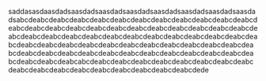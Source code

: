 saddasasdaasdadsaasdadsaasdadsaasdadsaasdadsaasdadsaasdadsaasdadsabcdeabcdeabcdeabcdeabcdeabcdeabcdeabcdeabcdeabcdeabcdeabcdeabcdeabcdeabcdeabcdeabcdeabcdeabcdeabcdeabcdeabcdeabcdeabcdeabcdeabcdeabcdeabcdeabcdeabcdeabcdeabcdeabcdeabcdeabcdeabcdeabcdeabcdeabcdeabcdeabcdeabcdeabcdeabcdeabcdeabcdeabcdeabcdeabcdeabcdeabcdeabcdeabcdeabcdeabcdeabcdeabcdeabcdeabcdeabcdeabcdeabcdeabcdeabcabcdeabcdeabcdeabcdeabcdeabcdeabcdeabcdeabcdeabcdeabcdeabcdeabcdeabcdeabcdeabcdeabcdeabcdede